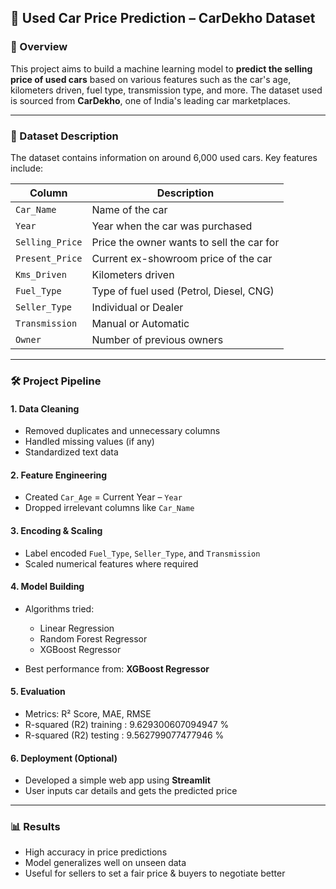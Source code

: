 ## 🚗 Used Car Price Prediction – CarDekho Dataset

### 📌 Overview

This project aims to build a machine learning model to **predict the selling price of used cars** based on various features such as the car's age, kilometers driven, fuel type, transmission type, and more. The dataset used is sourced from **CarDekho**, one of India's leading car marketplaces.

---

### 🧾 Dataset Description

The dataset contains information on around 6,000 used cars. Key features include:

| Column          | Description                               |
| --------------- | ----------------------------------------- |
| `Car_Name`      | Name of the car                           |
| `Year`          | Year when the car was purchased           |
| `Selling_Price` | Price the owner wants to sell the car for |
| `Present_Price` | Current ex-showroom price of the car      |
| `Kms_Driven`    | Kilometers driven                         |
| `Fuel_Type`     | Type of fuel used (Petrol, Diesel, CNG)   |
| `Seller_Type`   | Individual or Dealer                      |
| `Transmission`  | Manual or Automatic                       |
| `Owner`         | Number of previous owners                 |

---

### 🛠️ Project Pipeline

#### 1. **Data Cleaning**

* Removed duplicates and unnecessary columns
* Handled missing values (if any)
* Standardized text data

#### 2. **Feature Engineering**

* Created `Car_Age` = Current Year – `Year`
* Dropped irrelevant columns like `Car_Name`

#### 3. **Encoding & Scaling**

* Label encoded `Fuel_Type`, `Seller_Type`, and `Transmission`
* Scaled numerical features where required

#### 4. **Model Building**

* Algorithms tried:

  * Linear Regression
  * Random Forest Regressor
  * XGBoost Regressor
* Best performance from: **XGBoost Regressor**

#### 5. **Evaluation**

* Metrics: R² Score, MAE, RMSE
* R-squared (R2) training :  9.629300607094947 %
* R-squared (R2) testing :  9.562799077477946 %

#### 6. **Deployment (Optional)**

* Developed a simple web app using **Streamlit**
* User inputs car details and gets the predicted price

---

### 📊 Results

* High accuracy in price predictions
* Model generalizes well on unseen data
* Useful for sellers to set a fair price & buyers to negotiate better
